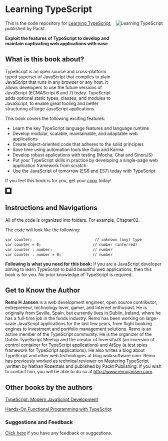 # Learning TypeScript

<a href="https://www.packtpub.com/web-development/learning-typescript?utm_source=github&utm_medium=repository&utm_campaign=9781783985548 "><img src="https://dz13w8afd47il.cloudfront.net/sites/default/files/imagecache/ppv4_main_book_cover/9781783985548.png" alt="Learning TypeScript" height="256px" align="right"></a>

This is the code repository for [Learning TypeScript](https://www.packtpub.com/web-development/learning-typescript?utm_source=github&utm_medium=repository&utm_campaign=9781783985548 ), published by Packt.

**Exploit the features of TypeScript to develop and maintain captivating web applications with ease**

## What is this book about?
TypeScript is an open source and cross-platform typed superset of JavaScript that compiles to plain JavaScript that runs in any browser or any host. It allows developers to use the future versions of JavaScript (ECMAScript 6 and 7) today. TypeScript adds optional static types, classes, and modules to JavaScript, to enable great tooling and better structuring of large JavaScript applications.

This book covers the following exciting features:
* Learn the key TypeScript language features and language runtime 
* Develop modular, scalable, maintainable, and adaptable web applications 
* Create object-oriented code that adheres to the solid principles 
* Save time using automation tools like Gulp and Karma 
* Develop robust applications with testing (Mocha, Chai and SinonJS) 
* Put your TypeScript skills in practice by developing a single-page web application framework from scratch 
* Use the JavaScript of tomorrow (ES6 and ES7) today with TypeScript 

If you feel this book is for you, get your [copy](https://www.amazon.com/dp/1783985542) today!

<a href="https://www.packtpub.com/?utm_source=github&utm_medium=banner&utm_campaign=GitHubBanner"><img src="https://raw.githubusercontent.com/PacktPublishing/GitHub/master/GitHub.png" 
alt="https://www.packtpub.com/" border="5" /></a>

## Instructions and Navigations
All of the code is organized into folders. For example, Chapter02.

The code will look like the following:
```
var counter;                            // unknown (any) type
var counter = 0;                       // number (inferred)
var counter : number;                  // number
var counter : number = 0;              // number
```

**Following is what you need for this book:**
If you are a JavaScript developer aiming to learn TypeScript to build beautiful web applications, then this book is for you. No prior knowledge of TypeScript is required.


## Get to Know the Author
**Remo H Jansen**
is a web development engineer, open source contributor, entrepreneur, technology lover, gamer, and Internet enthusiast. 
He is originally from Seville, Spain, but currently lives in Dublin, Ireland, where he has a full-time job in the funds industry. Remo has been working on large-scale JavaScript applications for the last few years, from flight booking engines to investment and portfolio management solutions. 
Remo is an active member of the TypeScript community. He is the organizer of the Dublin TypeScript Meetup and the creator of InversifyJS (an inversion of control container for TypeScript applications) and AtSpy (a test spies framework for TypeScript applications). He also writes a blog about TypeScript and other web technologies at blog.wolksoftware.com.
Remo has previously worked as technical reviewer on Mastering TypeScript ,written by Nathan Rozentals and published by Packt Publishing.
If you wish to contact him, you will be able to do so at http://www.remojansen.com.

## Other books by the authors
[TypeScript: Modern JavaScript Development](https://www.packtpub.com/application-development/typescript-modern-javascript-development?utm_source=github&utm_medium=repository&utm_campaign=9781787289086 )

[Hands-On Functional Programming with TypeScript](https://www.packtpub.com/application-development/hands-functional-programming-typescript?utm_source=github&utm_medium=repository&utm_campaign=9781788831437 )

### Suggestions and Feedback
[Click here](https://docs.google.com/forms/d/e/1FAIpQLSdy7dATC6QmEL81FIUuymZ0Wy9vH1jHkvpY57OiMeKGqib_Ow/viewform) if you have any feedback or suggestions.


